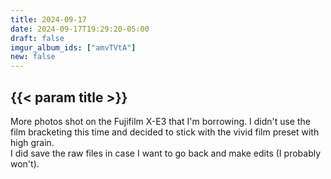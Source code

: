 ```yaml
---
title: 2024-09-17
date: 2024-09-17T19:29:20-05:00
draft: false
imgur_album_ids: ["amvTVtA"]
new: false
---
```


<h2 id="title">{{< param title >}}</h2>

More photos shot on the Fujifilm X-E3 that I'm borrowing. I didn't use the film bracketing this time and decided to stick with the vivid film preset with high grain.<br>
I did save the raw files in case I want to go back and make edits (I probably won't).
